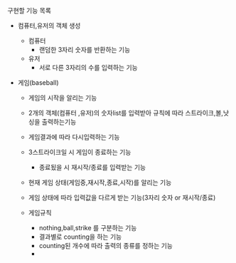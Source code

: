 



구현할 기능 목록


- 컴퓨터,유저의 객체 생성
  - 컴퓨터 
    - 랜덤한 3자리 숫자를 반환하는 기능
  - 유저
    - 서로 다른 3자리의 수를 입력하는 기능 


- 게임(baseball)
  - 게임의 시작을 알리는 기능
  - 2개의 객체(컴퓨터 ,유저)의 숫자list를 입력받아 규칙에 따라 스트라이크,볼,낫싱을 출력하는기능
  - 게임결과에 따라 다시입력하는 기능
  - 3스트라이크일 시 게임이 종료하는 기능
    - 종료됬을 시 재시작/종료를 입력받는 기능
  - 현재 게임 상태(게임중,재시작,종료,시작)를 알리는 기능
  - 게임 상태에 따라 입력값을 다르게 받는 기능(3자리 숫자 or 재시작/종료)
  
  - 게임규칙
    - nothing,ball,strike 를 구분하는 기능
    - 결과별로 counting을 하는 기능
    - counting된 개수에 따라 출력의 종류를 정하는 기능
    - 


